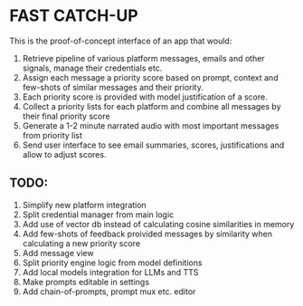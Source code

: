# FAST CATCH-UP

This is the proof-of-concept interface of an app that would:
1. Retrieve pipeline of various platform messages, emails and other signals, manage their credentials etc.
2. Assign each message a priority score based on prompt, context and few-shots of similar messages and their priority. 
3. Each priority score is provided with model justification of a score. 
3. Collect a priority lists for each platform and combine all messages by their final priority score
4. Generate a 1-2 minute narrated audio with most important messages from priority list 
5. Send user interface to see email summaries, scores, justifications and allow to adjust scores. 

## TODO: 
1. Simplify new platform integration 
2. Split credential manager from main logic
3. Add use of vector db instead of calculating cosine similarities in memory 
4. Add few-shots of feedback proivided messages by similarity when calculating a new priority score
5. Add message view 
6. Split priority engine logic from model definitions 
7. Add local models integration for LLMs and TTS
8. Make prompts editable in settings
9. Add chain-of-prompts, prompt mux etc. editor 
 
